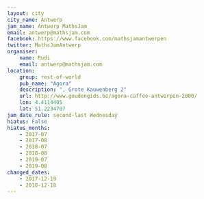 ```yaml
---
layout: city                                           
city_name: Antwerp                                                               
jam_name: Antwerp MathsJam
email: antwerp@mathsjam.com
facebook: https://www.facebook.com/mathsjamantwerpen
twitter: MathsJamAntwerp
organiser:
    name: Rudi
    email: antwerp@mathsjam.com
location:
    group: rest-of-world
    pub_name: "Agora"
    description: ", Grote Kauwenberg 2"
    url: http://www.goudengids.be/agora-caffee-antwerpen-2000/
    lon: 4.4114405
    lat: 51.2234707
jam_date_rule: second-last Wednesday
hiatus: False
hiatus_months:
    - 2017-07
    - 2017-08
    - 2018-07
    - 2018-08
    - 2019-07
    - 2019-08
changed_dates:
    - 2017-12-19
    - 2018-12-18
---
```

